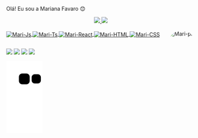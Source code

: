 Olá! Eu sou a Mariana Favaro 😊

<div align="center">
  <a href="https://github.com/marianafavaro">
  <img height="140em" src="https://github-readme-stats.vercel.app/api?username=marianafavaro&show_icons=true&theme=dracula&include_all_commits=true&count_private=true"/>
  <img height="140em" src="https://github-readme-stats.vercel.app/api/top-langs/?username=marianafavaro&layout=compact&langs_count=7&theme=dracula"/>
</div>

<div style="display: inline_block"><br>
  <img align="center" alt="Mari-Js" height="30" width="40" <img src="https://cdn.jsdelivr.net/gh/devicons/devicon/icons/javascript/javascript-original.svg">
  <img align="center" alt="Mari-Ts" height="30" width="40" <img src="https://cdn.jsdelivr.net/gh/devicons/devicon/icons/typescript/typescript-original.svg">
  <img align="center" alt="Mari-React" height="30" width="40" <img src="https://cdn.jsdelivr.net/gh/devicons/devicon/icons/react/react-original.svg">
  <img align="center" alt="Mari-HTML" height="30" width="40" <img src="https://cdn.jsdelivr.net/gh/devicons/devicon/icons/html5/html5-original.svg">
  <img align="center" alt="Mari-CSS" height="30" width="40" <img src="https://cdn.jsdelivr.net/gh/devicons/devicon/icons/css3/css3-original.svg">
  <img align="right" alt="Mari-pic" height="140" style="border-radius:50px;" <img src="https://media.discordapp.net/attachments/1003031517892722728/1003031617209643128/download20220706165752.png?width=427&height=427">
</div>

##

<div>
  <a href="https://instagram.com/marifavaro_" target="_blank"><img src="https://img.shields.io/badge/Instagram-E4405F?style=for-the-badge&logo=instagram&logoColor=white"></a>
  <a href = "mailto:mariana.favaro@outlook.com"><img src="https://img.shields.io/badge/Microsoft_Outlook-0078D4?style=for-the-badge&logo=microsoft-outlook&logoColor=white"></a>
   <a href="https://discord.com/channels/@me/1003027482095657002" target="_blank"><img src="https://img.shields.io/badge/Discord-7289DA?style=for-the-badge&logo=discord&logoColor=white"></a>
  <a href="https://www.linkedin.com/in/marianafavaro/" target="_blank"><img src="https://img.shields.io/badge/LinkedIn-0077B5?style=for-the-badge&logo=linkedin&logoColor=whiteank"></a>
</div/>

![ Animação de cobra ](https://github.com/rafaballerini/rafaballerini/blob/output/github-contribution-grid-snake.svg)

